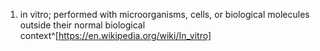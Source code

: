 1. in vitro; performed with microorganisms, cells, or biological molecules outside their normal biological context^[https://en.wikipedia.org/wiki/In_vitro]